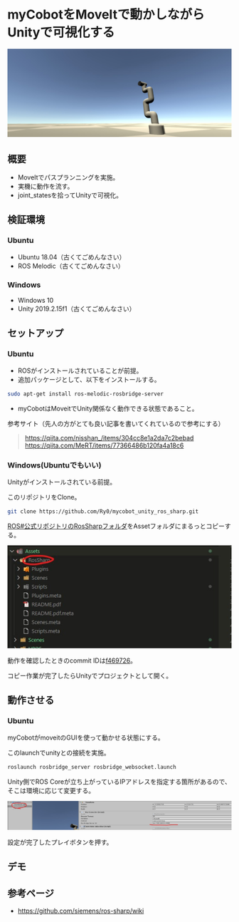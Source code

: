 # myCobotをMoveItで動かしながらUnityで可視化する

![img](.image/header.jpg)

## 概要
* MoveItでパスプランニングを実施。
* 実機に動作を流す。
* joint_statesを拾ってUnityで可視化。

## 検証環境
### Ubuntu

* Ubuntu 18.04（古くてごめんなさい）
* ROS Melodic（古くてごめんなさい）

### Windows

* Windows 10
* Unity 2019.2.15f1（古くてごめんなさい）

## セットアップ
### Ubuntu
* ROSがインストールされていることが前提。
* 追加パッケージとして、以下をインストールする。

```bash
sudo apt-get install ros-melodic-rosbridge-server
```

* myCobotはMoveitでUnity関係なく動作できる状態であること。

参考サイト（先人の方がとても良い記事を書いてくれているので参考にする）

> https://qiita.com/nisshan_/items/304cc8e1a2da7c2bebad  
> https://qiita.com/MeRT/items/77366486b120fa4a18c6

### Windows(Ubuntuでもいい)
Unityがインストールされている前提。

このリポジトリをClone。

```bash
git clone https://github.com/Ry0/mycobot_unity_ros_sharp.git
```

[ROS#公式リポジトリのRosSharpフォルダ](https://github.com/siemens/ros-sharp/tree/master/Unity3D/Assets/RosSharp)をAssetフォルダにまるっとコピーする。

![img](.image/1.jpg)

動作を確認したときのcommit IDは[f469726](https://github.com/siemens/ros-sharp/commit/f469726d5dad3613d10c00d8f35e4c0050c2ac8b)。

コピー作業が完了したらUnityでプロジェクトとして開く。

## 動作させる
### Ubuntu
myCobotがmoveitのGUIを使って動かせる状態にする。

このlaunchでunityとの接続を実施。

```bash
roslaunch rosbridge_server rosbridge_websocket.launch
```

Unity側でROS Coreが立ち上がっているIPアドレスを指定する箇所があるので、そこは環境に応じて変更する。

![img](.image/2.jpg)

設定が完了したプレイボタンを押す。

## デモ

## 参考ページ

* https://github.com/siemens/ros-sharp/wiki